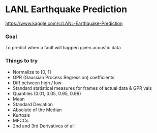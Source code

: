 # LANL Earthquake Prediction
https://www.kaggle.com/c/LANL-Earthquake-Prediction


### Goal
To predict when a fault will happen given acoustic data

### Things to try
 - Normalize to [0, 1]
 - GPR (Gaussian Process Regression) coefficients
  - Diff between high / low
 - Standard statistical measures for frames of actual data & GPR vals
  - Quantiles (0.01, 0.05, 0.95, 0.99)
  - Mean
  - Standard Deviation
  - Absolute of the Median
  - Kurtosis
 - MFCCs
 - 2nd and 3rd Derivatives of all
